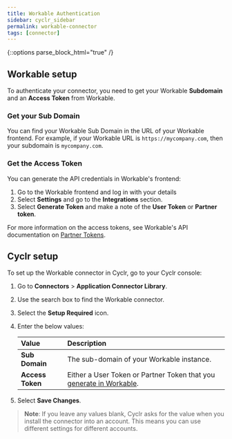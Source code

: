 ```yaml
---
title: Workable Authentication
sidebar: cyclr_sidebar
permalink: workable-connector
tags: [connector]
---
```

{::options parse_block_html="true" /}
<section class="card">

## Workable setup
To authenticate your connector, you need to get your Workable **Subdomain** and an **Access Token** from Workable. 

### Get your Sub Domain
You can find your Workable Sub Domain in the URL of your Workable frontend. For example, if your Workable URL is `https://mycompany.com`, then your subdomain is `mycompany.com`.

### Get the Access Token
You can generate the API credentials in Workable's frontend:

1. Go to the Workable frontend and log in with your details
2.  Select **Settings** and go to the **Integrations** section.
3.  Select **Generate Token** and make a note of the **User Token** or **Partner token**.

For more information on the access tokens, see Workable's API documentation on [Partner Tokens](https://workable.readme.io/reference/partner-token).

</section>
<section class="card">

## Cyclr setup

To set up the Workable connector in Cyclr, go to your Cyclr console:

1. Go to **Connectors** > **Application Connector Library**.

2. Use the search box to find the Workable connector.

3. Select the **Setup Required** icon.

4. Enter the below values:

   | Value              | Description                                 |
   | :----------------- | :------------------------------------------ |
   | **Sub Domain**     | The sub-domain of your Workable instance.                            |
   | **Access Token**   | Either a User Token or Partner Token that you [generate in Workable](#get-your-sub-domain).                             |

5. Select **Save Changes**.

> **Note**: If you leave any values blank, Cyclr asks for the value when you install the connector into an account. This means you can use different settings for different accounts.

</section>
